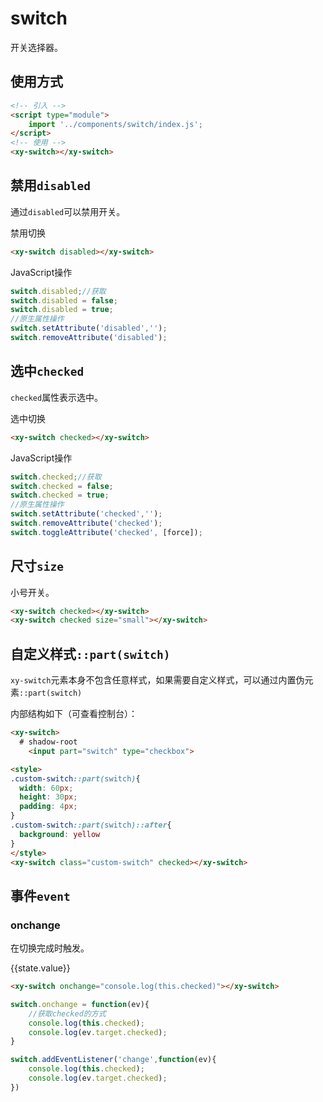 <script setup>
  import './index.css'
  import '../../components/button/'
  import '../../components/switch/'
  import { reactive } from 'vue'
  const state = reactive({
    value: true
  })
</script>

# switch

开关选择器。

## 使用方式

```html
<!-- 引入 -->
<script type="module">
    import '../components/switch/index.js';
</script>
<!-- 使用 -->
<xy-switch></xy-switch>
```

## 禁用`disabled`

通过`disabled`可以禁用开关。

<div class="wrap">
  <xy-switch disabled></xy-switch>
  <xy-button type="primary" onclick="this.previousElementSibling.disabled=!this.previousElementSibling.disabled">禁用切换</xy-button>
</div>

```html
<xy-switch disabled></xy-switch>
```

JavaScript操作

```js
switch.disabled;//获取
switch.disabled = false;
switch.disabled = true;
//原生属性操作
switch.setAttribute('disabled','');
switch.removeAttribute('disabled');
```

## 选中`checked`

`checked`属性表示选中。

<div class="wrap">
  <xy-switch checked></xy-switch>
  <xy-button type="primary" onclick="this.previousElementSibling.checked=!this.previousElementSibling.checked">选中切换</xy-button>
</div>

```html
<xy-switch checked></xy-switch>
```

JavaScript操作

```js
switch.checked;//获取
switch.checked = false;
switch.checked = true;
//原生属性操作
switch.setAttribute('checked','');
switch.removeAttribute('checked');
switch.toggleAttribute('checked', [force]);
```

## 尺寸`size`

小号开关。

<div class="wrap">
<xy-switch checked></xy-switch>
<xy-switch checked size="small"></xy-switch>
</div>

```html
<xy-switch checked></xy-switch>
<xy-switch checked size="small"></xy-switch>
```

## 自定义样式`::part(switch)`

`xy-switch`元素本身不包含任意样式，如果需要自定义样式，可以通过内置伪元素`::part(switch)`

内部结构如下（可查看控制台）：

```html
<xy-switch>
  # shadow-root
    <input part="switch" type="checkbox">
```

<style>
.custom-switch::part(switch){
  width: 60px;
  height: 30px;
  padding: 4px;
}
.custom-switch::part(switch)::after{
  background: yellow
}
</style>
<div class="wrap">
<xy-switch class="custom-switch" checked></xy-switch>
</div>

```html
<style>
.custom-switch::part(switch){
  width: 60px;
  height: 30px;
  padding: 4px;
}
.custom-switch::part(switch)::after{
  background: yellow
}
</style>
<xy-switch class="custom-switch" checked></xy-switch>
```

## 事件`event`

### onchange

在切换完成时触发。

<div class="wrap">
<xy-switch v-model="state.value"></xy-switch>
{{state.value}}
</div>

```html
<xy-switch onchange="console.log(this.checked)"></xy-switch>
```

```js
switch.onchange = function(ev){
    //获取checked的方式
    console.log(this.checked);
    console.log(ev.target.checked);
}

switch.addEventListener('change',function(ev){
    console.log(this.checked);
    console.log(ev.target.checked);
})
```